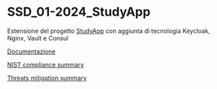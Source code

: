 # SSD_01-2024_StudyApp
Estensione del progetto [StudyApp](https://github.com/AndreaOl/SAD_12-2023_StudyApp) con aggiunta di tecnologia Keycloak, Nginx, Vault e Consul

[Documentazione](https://github.com/AndreaOl/SSD_01-2024_StudyApp/blob/main/Presentazione_progetto_Coppola_Olandese_2024.pptx)

[NIST compliance summary](https://github.com/AndreaOl/SSD_01-2024_StudyApp/blob/main/NIST%20compliance%20summary.xlsx)

[Threats mitigation summary](https://github.com/AndreaOl/SSD_01-2024_StudyApp/blob/main/ThreatsExcel.xlsx)

